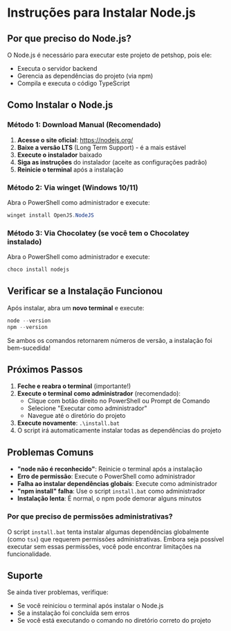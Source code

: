 # Instruções para Instalar Node.js

## Por que preciso do Node.js?

O Node.js é necessário para executar este projeto de petshop, pois ele:
- Executa o servidor backend
- Gerencia as dependências do projeto (via npm)
- Compila e executa o código TypeScript

## Como Instalar o Node.js

### Método 1: Download Manual (Recomendado)

1. **Acesse o site oficial**: https://nodejs.org/
2. **Baixe a versão LTS** (Long Term Support) - é a mais estável
3. **Execute o instalador** baixado
4. **Siga as instruções** do instalador (aceite as configurações padrão)
5. **Reinicie o terminal** após a instalação

### Método 2: Via winget (Windows 10/11)

Abra o PowerShell como administrador e execute:
```powershell
winget install OpenJS.NodeJS
```

### Método 3: Via Chocolatey (se você tem o Chocolatey instalado)

Abra o PowerShell como administrador e execute:
```powershell
choco install nodejs
```

## Verificar se a Instalação Funcionou

Após instalar, abra um **novo terminal** e execute:

```powershell
node --version
npm --version
```

Se ambos os comandos retornarem números de versão, a instalação foi bem-sucedida!

## Próximos Passos

1. **Feche e reabra o terminal** (importante!)
2. **Execute o terminal como administrador** (recomendado):
   - Clique com botão direito no PowerShell ou Prompt de Comando
   - Selecione "Executar como administrador"
   - Navegue até o diretório do projeto
3. **Execute novamente**: `.\install.bat`
4. O script irá automaticamente instalar todas as dependências do projeto

## Problemas Comuns

- **"node não é reconhecido"**: Reinicie o terminal após a instalação
- **Erro de permissão**: Execute o PowerShell como administrador
- **Falha ao instalar dependências globais**: Execute como administrador
- **"npm install" falha**: Use o script `install.bat` como administrador
- **Instalação lenta**: É normal, o npm pode demorar alguns minutos

### Por que preciso de permissões administrativas?

O script `install.bat` tenta instalar algumas dependências globalmente (como `tsx`) que requerem permissões administrativas. Embora seja possível executar sem essas permissões, você pode encontrar limitações na funcionalidade.

## Suporte

Se ainda tiver problemas, verifique:
- Se você reiniciou o terminal após instalar o Node.js
- Se a instalação foi concluída sem erros
- Se você está executando o comando no diretório correto do projeto